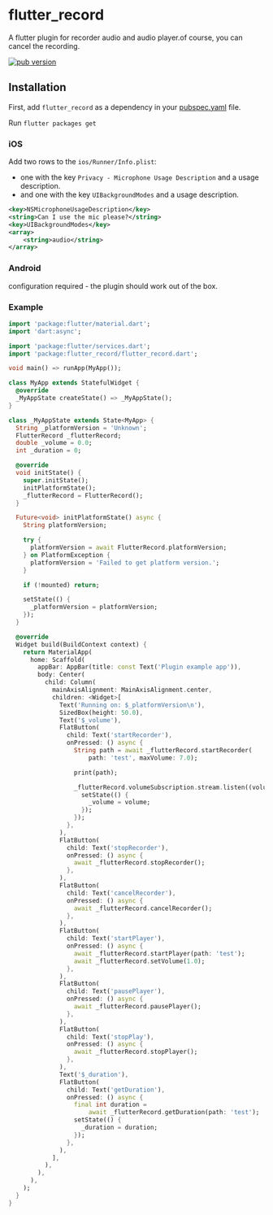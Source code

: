 # flutter_record

A flutter plugin for recorder audio and audio player.of course, you can cancel the recording.

<p align="left">
  <a href="https://pub.dartlang.org/packages/flutter_record"><img alt="pub version" src="https://img.shields.io/badge/pub-v0.1.8-blue.svg"></a>
</p>

## Installation
First, add `flutter_record` as a dependency in your [pubspec.yaml](https://flutter.io/platform-plugins/) file.

Run `flutter packages get`

### iOS
Add two rows to the `ios/Runner/Info.plist`:

* one with the key `Privacy - Microphone Usage Description` and a usage description.
* and one with the key `UIBackgroundModes` and a usage description.

```xml
<key>NSMicrophoneUsageDescription</key>
<string>Can I use the mic please?</string>
<key>UIBackgroundModes</key>
<array>
	<string>audio</string>
</array>
```

### Android
configuration required - the plugin should work out of the box.

### Example
```dart
import 'package:flutter/material.dart';
import 'dart:async';

import 'package:flutter/services.dart';
import 'package:flutter_record/flutter_record.dart';

void main() => runApp(MyApp());

class MyApp extends StatefulWidget {
  @override
  _MyAppState createState() => _MyAppState();
}

class _MyAppState extends State<MyApp> {
  String _platformVersion = 'Unknown';
  FlutterRecord _flutterRecord;
  double _volume = 0.0;
  int _duration = 0;

  @override
  void initState() {
    super.initState();
    initPlatformState();
    _flutterRecord = FlutterRecord();
  }

  Future<void> initPlatformState() async {
    String platformVersion;

    try {
      platformVersion = await FlutterRecord.platformVersion;
    } on PlatformException {
      platformVersion = 'Failed to get platform version.';
    }

    if (!mounted) return;

    setState(() {
      _platformVersion = platformVersion;
    });
  }

  @override
  Widget build(BuildContext context) {
    return MaterialApp(
      home: Scaffold(
        appBar: AppBar(title: const Text('Plugin example app')),
        body: Center(
          child: Column(
            mainAxisAlignment: MainAxisAlignment.center,
            children: <Widget>[
              Text('Running on: $_platformVersion\n'),
              SizedBox(height: 50.0),
              Text('$_volume'),
              FlatButton(
                child: Text('startRecorder'),
                onPressed: () async {
                  String path = await _flutterRecord.startRecorder(
                      path: 'test', maxVolume: 7.0);

                  print(path);

                  _flutterRecord.volumeSubscription.stream.listen((volume) {
                    setState(() {
                      _volume = volume;
                    });
                  });
                },
              ),
              FlatButton(
                child: Text('stopRecorder'),
                onPressed: () async {
                  await _flutterRecord.stopRecorder();
                },
              ),
              FlatButton(
                child: Text('cancelRecorder'),
                onPressed: () async {
                  await _flutterRecord.cancelRecorder();
                },
              ),
              FlatButton(
                child: Text('startPlayer'),
                onPressed: () async {
                  await _flutterRecord.startPlayer(path: 'test');
                  await _flutterRecord.setVolume(1.0);
                },
              ),
              FlatButton(
                child: Text('pausePlayer'),
                onPressed: () async {
                  await _flutterRecord.pausePlayer();
                },
              ),
              FlatButton(
                child: Text('stopPlay'),
                onPressed: () async {
                  await _flutterRecord.stopPlayer();
                },
              ),
              Text('$_duration'),
              FlatButton(
                child: Text('getDuration'),
                onPressed: () async {
                  final int duration =
                      await _flutterRecord.getDuration(path: 'test');
                  setState(() {
                    _duration = duration;
                  });
                },
              ),
            ],
          ),
        ),
      ),
    );
  }
}

```